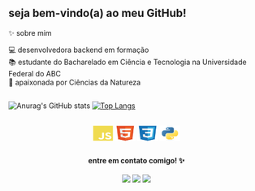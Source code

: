 ## seja bem-vindo(a) ao meu GitHub!

✨ sobre mim <br />

💻 desenvolvedora backend em formação <br />
📚 estudante do Bacharelado em Ciência e Tecnologia na Universidade Federal do ABC <br />
🧪 apaixonada por Ciências da Natureza 
<br />


## 
 ![Anurag's GitHub stats](https://github-readme-stats.vercel.app/api?username=priscilahora&show_icons=true&theme=dracula)  [![Top Langs](https://github-readme-stats.vercel.app/api/top-langs/?username=priscilahora&layout=compact&theme=dracula)](https://github.com/anuraghazra/github-readme-stats) 
  </div>
  
  <div align="center" style="display: inline_block"><br>
  <img align="center" alt="Pri-Js" height="30" width="40" src="https://raw.githubusercontent.com/devicons/devicon/master/icons/javascript/javascript-plain.svg">
  <img align="center" alt="Pri-HTML" height="30" width="40" src="https://raw.githubusercontent.com/devicons/devicon/master/icons/html5/html5-original.svg">
  <img align="center" alt="Pri-CSS" height="30" width="40" src="https://raw.githubusercontent.com/devicons/devicon/master/icons/css3/css3-original.svg">
    <img align="center" alt="Pri-Python" height="30" width="40" src="https://raw.githubusercontent.com/devicons/devicon/master/icons/python/python-original.svg"

</div>

##
<div align="center" style="display: inline_block">
  <h4> entre em contato comigo! ✨ </h4>
 <a href="https://www.linkedin.com/in/priscila-pereira-hora" target="_blank"><img src="https://img.shields.io/badge/-LinkedIn-%230077B5?style=for-the-badge&logo=linkedin&logoColor=white" target="_blank"></a> 
 <a href = "mailto:priscilaphora@gmail.com"><img src="https://img.shields.io/badge/Gmail-D14836?style=for-the-badge&logo=gmail&logoColor=white" target="_blank"></a>
 <a href = " https://twitter.com/pridev05?t=07_NxxsjzJSzMNYp54Itmg&s=09" target="_blank"><img src="https://img.shields.io/badge/Twitter-1DA1F2?style=for-the-badge&logo=twitter&logoColor=white" target="_blank"></a>
</div>
